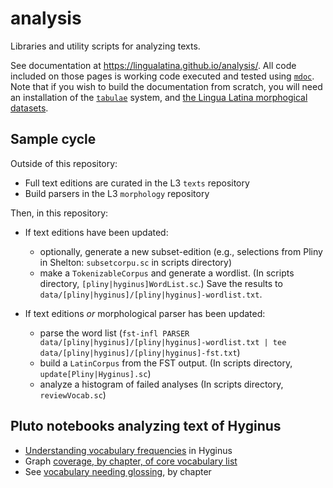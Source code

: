 # analysis

Libraries and utility scripts for analyzing texts.

See documentation at <https://lingualatina.github.io/analysis/>.  All code included on those pages is working code executed and tested using [`mdoc`](https://github.com/scalameta/mdoc).  Note that if you wish to build the documentation from scratch, you will need an installation of the [`tabulae`](https://github.com/neelsmith/tabulae) system, and [the Lingua Latina morphogical datasets](https://github.com/lingualatina/morphology/).


## Sample cycle

Outside of this repository:

- Full text editions are curated in the L3 `texts` repository
- Build parsers in the L3 `morphology` repository


Then, in this repository:

- If text editions have been updated:
    - optionally, generate a new subset-edition (e.g., selections from Pliny in Shelton: `subsetcorpu.sc` in scripts directory)
    - make a `TokenizableCorpus` and generate a wordlist.  (In scripts directory, `[pliny|hyginus]WordList.sc`.) Save the results to `data/[pliny|hyginus]/[pliny|hyginus]-wordlist.txt`.

- If text editions *or* morphological parser has been updated:
    - parse the word list (`fst-infl PARSER data/[pliny|hyginus]/[pliny|hyginus]-wordlist.txt | tee data/[pliny|hyginus]/[pliny|hyginus]-fst.txt`)
    - build a `LatinCorpus` from the FST output. (In scripts directory, `update[Pliny|Hyginus].sc`)
    - analyze a histogram of failed analyses (In scripts directory, `reviewVocab.sc`)

## Pluto notebooks analyzing text of Hyginus


- [Understanding vocabulary frequencies](https://lingualatina.github.io/analysis/notebooks/lexemepatterns-0.1.0.html) in Hyginus
- Graph [coverage, by chapter, of core vocabulary list](https://lingualatina.github.io/analysis/notebooks/profilepsgs-0.1.0.html)
- See [vocabulary needing glossing](https://lingualatina.github.io/analysis/notebooks/glosschapter-0.1.0.html), by chapter

